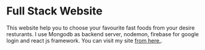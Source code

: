 # Full Stack Website 

This website help you to choose your favourite fast foods from your desire resturants. I use Mongodb as backend server, nodemon, firebase for google login and react js framework.
You can visit my site  [from here.](https://spicy-kitchen.web.app/).

